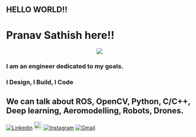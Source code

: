 <!--
<p align="center">
  <img src="https://miro.medium.com/max/2048/1*OohqW5DGh9CQS4hLY5FXzA.png" height="230"/>
</p>
-->

<h2> HELLO WORLD!! </h2>

<h1> Pranav Sathish here!!</h1>
<p align="center">
  <a href="https://github.com/DenverCoder1/readme-typing-svg"><img src="https://readme-typing-svg.herokuapp.com?lines=Electronics+and Communication+Engineer;Robotics+software+developer;ROS%20|%20AI%20|%20ML%20Enthusiast;Always%20learning%20new%20things&center=true&width=500&height=50"></a>
</p>


<h3>I am an engineer dedicated to my goals. </h3>
<h3> I Design, I Build, I Code </h3>



## We can talk about ROS, OpenCV, Python, C/C++, Deep learning, Aeromodelling, Robots, Drones.

[![Linkedin](https://img.shields.io/badge/-LinkedIn-blue?style=flat&logo=Linkedin&logoColor=white)](https://www.linkedin.com/in/vanarp0915/)
[<img src="https://img.shields.io/github/followers/LeandraOliveiraS?label=follow&style=social" height="22" title="Follow me" />](https://github.com/vanarp0915) 
[![Instagram](https://img.shields.io/badge/-Instagram-c13584?style=flat&labelColor=c13584&logo=instagram&logoColor=white)](https://www.instagram.com/vanarp0915/)
[![Gmail](https://img.shields.io/badge/-Gmail-c14438?style=flat&logo=Gmail&logoColor=white)](mailto:vanarp0915@gmail.com)
 
<!--
**vanarp0915/vanarp0915** is a ✨ _special_ ✨ repository because its `README.md` (this file) appears on your GitHub profile.

Here are some ideas to get you started:

- 🔭 I’m currently working on ...
- 🌱 I’m currently learning ...
- 👯 I’m looking to collaborate on ...
- 🤔 I’m looking for help with ...
- 💬 Ask me about ...
- 📫 How to reach me: ...
- 😄 Pronouns: ...
- ⚡ Fun fact: ...
-->
